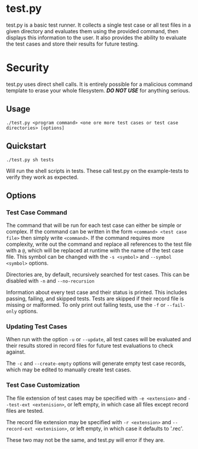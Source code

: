 # test.py

test.py is a basic test runner. It collects a single test case or all test files in a given directory and evaluates them using the provided command, then displays this information to the user. It also provides the ability to evaluate the test cases and store their results for future testing.

# Security

test.py uses direct shell calls. It is entirely possible for a malicious command template to erase your whole filesystem. ***DO NOT USE*** for anything serious.

## Usage

`./test.py <program command> <one ore more test cases or test case directories> [options]`

## Quickstart

`./test.py sh tests`

Will run the shell scripts in tests. These call test.py on the example-tests to verify they work as expected.

## Options

### Test Case Command

The command that will be run for each test case can either be simple or complex.
If the command can be written in the form `<command> <test case file>` then simply write `<command>`.
If the command requires more complexity, write out the command and replace all references to the test file with a `@`, which will be replaced at runtime with the name of the test case file. This symbol can be changed with the `-s <symbol>` and `--symbol <symbol>` options.

Directories are, by default, recursively searched for test cases. This can be disabled with `-n` and `--no-recursion`

Information about every test case and their status is printed. This includes passing, failing, and skipped tests. Tests are skipped if their record file is missing or malformed. To only print out failing tests, use the `-f` or `--fail-only` options.

### Updating Test Cases

When run with the option `-u` or `--update`, all test cases will be evaluated and their results stored in record files for future test evaluations to check against.

The `-c` and `--create-empty` options will generate empty test case records, which may be edited to manually create test cases.

### Test Case Customization

The file extension of test cases may be specified with `-e <extension>` and `--test-ext <extenision>`, or left empty, in which case all files except record files are tested.

The record file extension may be specified with `-r <extension>` and `--record-ext <extenision>`, or left empty, in which case it defaults to '.rec'.

These two may not be the same, and test.py will error if they are.
